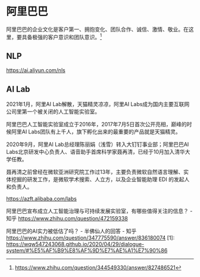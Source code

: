 # 阿里巴巴

阿里巴巴的企业文化是客户第一、拥抱变化、团队合作、诚信、激情、敬业。在这里，要具备极强的客户意识和团队意识。[^2]

## NLP

https://ai.aliyun.com/nls

## AI Lab

2021年1月，阿里AI Lab解散，天猫精灵凉凉，阿里AI Labs成为国内主要互联网公司里第一个被关闭的人工智能实验室。

阿里巴巴人工智能实验室成立于2016年，2017年7月5日首次公开亮相，巅峰的时候阿里AI Labs团队有上千人，旗下孵化出来的最重要的产品就是天猫精灵。

2020年9月，阿里AI Lab总经理陈丽娟（浅雪）转入大钉钉事业部；阿里巴巴AI Labs北京研发中心负责人、语音助手首席科学家聂再清，已经于10月加入清华大学任教。

聂再清之前曾经在微软亚洲研究院工作过13年，主要负责微软自然语言理解、实体挖掘的研发工作，是微软学术搜索、人立方，以及企业智能助理 EDI 的发起人和负责人。

https://azft.alibaba.com/labs

阿里巴巴宣布成立人工智能治理与可持续发展实验室，有哪些值得关注的信息？ - 知乎
https://www.zhihu.com/question/472159338

阿里巴巴的AI实力被低估了吗？ - 半佛仙人的回答 - 知乎
https://www.zhihu.com/question/347775590/answer/836180074
[1]: https://wqw547243068.github.io/2020/04/29/dialogue-system/#%E5%AF%B9%E8%AF%9D%E7%AE%A1%E7%90%86
[^2]: https://www.zhihu.com/question/344549330/answer/827486521
